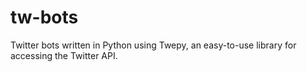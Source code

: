 # tw-bots
Twitter bots written in Python using Twepy, an easy-to-use library for accessing the Twitter API.
